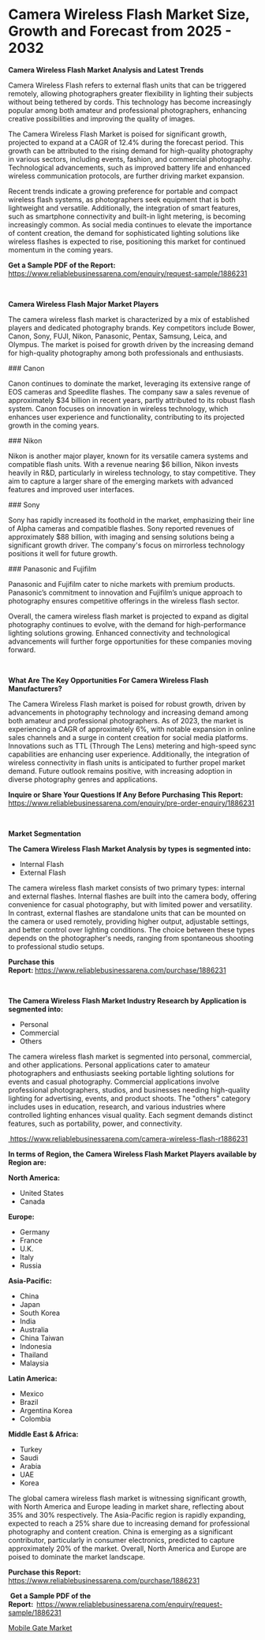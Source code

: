<p><h1>Camera Wireless Flash Market Size, Growth and Forecast from 2025 - 2032</h1></p><p><strong>Camera Wireless Flash Market Analysis and Latest Trends</strong></p>
<p><p>Camera Wireless Flash refers to external flash units that can be triggered remotely, allowing photographers greater flexibility in lighting their subjects without being tethered by cords. This technology has become increasingly popular among both amateur and professional photographers, enhancing creative possibilities and improving the quality of images.</p><p>The Camera Wireless Flash Market is poised for significant growth, projected to expand at a CAGR of 12.4% during the forecast period. This growth can be attributed to the rising demand for high-quality photography in various sectors, including events, fashion, and commercial photography. Technological advancements, such as improved battery life and enhanced wireless communication protocols, are further driving market expansion. </p><p>Recent trends indicate a growing preference for portable and compact wireless flash systems, as photographers seek equipment that is both lightweight and versatile. Additionally, the integration of smart features, such as smartphone connectivity and built-in light metering, is becoming increasingly common. As social media continues to elevate the importance of content creation, the demand for sophisticated lighting solutions like wireless flashes is expected to rise, positioning this market for continued momentum in the coming years.</p></p>
<p><strong>Get a Sample PDF of the Report:&nbsp;</strong> <a href="https://www.reliablebusinessarena.com/enquiry/request-sample/1886231?utm_campaign=3586&utm_medium=2&utm_source=Github&utm_content=ia&utm_term=11042025&utm_id=camera-wireless-flash">https://www.reliablebusinessarena.com/enquiry/request-sample/1886231</a></p>
<p>&nbsp;</p>
<p><strong>Camera Wireless Flash Major Market Players</strong></p>
<p><p>The camera wireless flash market is characterized by a mix of established players and dedicated photography brands. Key competitors include Bower, Canon, Sony, FUJI, Nikon, Panasonic, Pentax, Samsung, Leica, and Olympus. The market is poised for growth driven by the increasing demand for high-quality photography among both professionals and enthusiasts.</p><p>### Canon</p><p>Canon continues to dominate the market, leveraging its extensive range of EOS cameras and Speedlite flashes. The company saw a sales revenue of approximately $34 billion in recent years, partly attributed to its robust flash system. Canon focuses on innovation in wireless technology, which enhances user experience and functionality, contributing to its projected growth in the coming years.</p><p>### Nikon</p><p>Nikon is another major player, known for its versatile camera systems and compatible flash units. With a revenue nearing $6 billion, Nikon invests heavily in R&D, particularly in wireless technology, to stay competitive. They aim to capture a larger share of the emerging markets with advanced features and improved user interfaces.</p><p>### Sony</p><p>Sony has rapidly increased its foothold in the market, emphasizing their line of Alpha cameras and compatible flashes. Sony reported revenues of approximately $88 billion, with imaging and sensing solutions being a significant growth driver. The company's focus on mirrorless technology positions it well for future growth.</p><p>### Panasonic and Fujifilm</p><p>Panasonic and Fujifilm cater to niche markets with premium products. Panasonic’s commitment to innovation and Fujifilm’s unique approach to photography ensures competitive offerings in the wireless flash sector.</p><p>Overall, the camera wireless flash market is projected to expand as digital photography continues to evolve, with the demand for high-performance lighting solutions growing. Enhanced connectivity and technological advancements will further forge opportunities for these companies moving forward.</p></p>
<p>&nbsp;</p>
<p><strong>What Are The Key Opportunities For Camera Wireless Flash Manufacturers?</strong></p>
<p><p>The Camera Wireless Flash market is poised for robust growth, driven by advancements in photography technology and increasing demand among both amateur and professional photographers. As of 2023, the market is experiencing a CAGR of approximately 6%, with notable expansion in online sales channels and a surge in content creation for social media platforms. Innovations such as TTL (Through The Lens) metering and high-speed sync capabilities are enhancing user experience. Additionally, the integration of wireless connectivity in flash units is anticipated to further propel market demand. Future outlook remains positive, with increasing adoption in diverse photography genres and applications.</p></p>
<p><strong>Inquire or Share Your Questions If Any Before Purchasing This Report:</strong> <a href="https://www.reliablebusinessarena.com/enquiry/pre-order-enquiry/1886231?utm_campaign=3586&utm_medium=2&utm_source=Github&utm_content=ia&utm_term=11042025&utm_id=camera-wireless-flash">https://www.reliablebusinessarena.com/enquiry/pre-order-enquiry/1886231</a></p>
<p>&nbsp;</p>
<p><strong>Market Segmentation</strong></p>
<p><strong>The Camera Wireless Flash Market Analysis by types is segmented into:</strong></p>
<p><ul><li>Internal Flash</li><li>External Flash</li></ul></p>
<p><p>The camera wireless flash market consists of two primary types: internal and external flashes. Internal flashes are built into the camera body, offering convenience for casual photography, but with limited power and versatility. In contrast, external flashes are standalone units that can be mounted on the camera or used remotely, providing higher output, adjustable settings, and better control over lighting conditions. The choice between these types depends on the photographer's needs, ranging from spontaneous shooting to professional studio setups.</p></p>
<p><strong>Purchase this Report:&nbsp;</strong><a href="https://www.reliablebusinessarena.com/purchase/1886231?utm_campaign=3586&utm_medium=2&utm_source=Github&utm_content=ia&utm_term=11042025&utm_id=camera-wireless-flash">https://www.reliablebusinessarena.com/purchase/1886231</a></p>
<p>&nbsp;</p>
<p><strong>The Camera Wireless Flash Market Industry Research by Application is segmented into:</strong></p>
<p><ul><li>Personal</li><li>Commercial</li><li>Others</li></ul></p>
<p><p>The camera wireless flash market is segmented into personal, commercial, and other applications. Personal applications cater to amateur photographers and enthusiasts seeking portable lighting solutions for events and casual photography. Commercial applications involve professional photographers, studios, and businesses needing high-quality lighting for advertising, events, and product shoots. The "others" category includes uses in education, research, and various industries where controlled lighting enhances visual quality. Each segment demands distinct features, such as portability, power, and connectivity.</p></p>
<p><a href="https://www.reliablebusinessarena.com/camera-wireless-flash-r1886231?utm_campaign=3586&utm_medium=2&utm_source=Github&utm_content=ia&utm_term=11042025&utm_id=camera-wireless-flash">&nbsp;https://www.reliablebusinessarena.com/camera-wireless-flash-r1886231</a></p>
<p><strong>In terms of Region, the Camera Wireless Flash Market Players available by Region are:</strong></p>
<p>
    <p> <strong> North America: </strong>
        <ul>
            <li>United States</li>
            <li>Canada</li>
        </ul>
        </p> 
    <p> <strong> Europe: </strong>
        <ul>
            <li>Germany</li>
            <li>France</li>
            <li>U.K.</li>
            <li>Italy</li>
            <li>Russia</li>
        </ul>
        </p> 
    <p> <strong> Asia-Pacific: </strong>
        <ul>
            <li>China</li>
            <li>Japan</li>
            <li>South Korea</li>
            <li>India</li>
            <li>Australia</li>
            <li>China Taiwan</li>
            <li>Indonesia</li>
            <li>Thailand</li>
            <li>Malaysia</li>
        </ul>
        </p> 
    <p> <strong> Latin America: </strong>
        <ul>
            <li>Mexico</li>
            <li>Brazil</li>
            <li>Argentina Korea</li>
            <li>Colombia</li>
        </ul>
        </p> 
    <p> <strong> Middle East & Africa: </strong>
        <ul>
            <li>Turkey</li>
            <li>Saudi</li>
            <li>Arabia</li>
            <li>UAE</li>
            <li>Korea</li>
        </ul>
    </p>
    </p>
<p><p>The global camera wireless flash market is witnessing significant growth, with North America and Europe leading in market share, reflecting about 35% and 30% respectively. The Asia-Pacific region is rapidly expanding, expected to reach a 25% share due to increasing demand for professional photography and content creation. China is emerging as a significant contributor, particularly in consumer electronics, predicted to capture approximately 20% of the market. Overall, North America and Europe are poised to dominate the market landscape.</p></p>
<p><strong>Purchase this Report: </strong><a href="https://www.reliablebusinessarena.com/purchase/1886231?utm_campaign=3586&utm_medium=2&utm_source=Github&utm_content=ia&utm_term=11042025&utm_id=camera-wireless-flash">https://www.reliablebusinessarena.com/purchase/1886231</a></p>
<p>&nbsp;<strong>Get a Sample PDF of the Report:&nbsp;&nbsp;</strong><a href="https://www.reliablebusinessarena.com/enquiry/request-sample/1886231?utm_campaign=3586&utm_medium=2&utm_source=Github&utm_content=ia&utm_term=11042025&utm_id=camera-wireless-flash">https://www.reliablebusinessarena.com/enquiry/request-sample/1886231</a></p>
<p><strong></strong></p>
<p><p><a href="https://github.com/dringals/Market-Research-Report-List-7/blob/main/mobile-gate-market.md?utm_campaign=3586&utm_medium=2&utm_source=Github&utm_content=ia&utm_term=11042025&utm_id=camera-wireless-flash">Mobile Gate Market</a></p></p>
